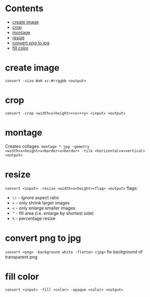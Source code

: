 # Contents

- [create image](#create-image)
- [crop](#crop)
- [montage](#montage)
- [resize](#resize)
- [convert png to jpg](#convert-png-to-jpg)
- [fill color](#fill-color)

# create image
`convert -size WxH xc:#rrggbb <output>`

# crop
`convert -crop <width>x<height>+<x>+<y> <input> <output>`

# montage
Creates collages.
`montage *.jpg -gemetry <width>x<height>x<border>x<border> -tile <horizontal>x<vertical> <output>`

# resize
`convert <input> -resize <width>x<height><flag> <output>`
flags:
* `\!` - ignore aspect ratio
* `>` - only shrink larger images
* `<` - only enlarge smaller images
* `^` - fill area (i.e. enlarge by shortest side)
* `%` - percentage resize

# convert png to jpg
`convert <png> -background white -flatten <jpg>` fix background of transparent png

# fill color
`convert <input> -fill <color> -opaque <color> <output>`
